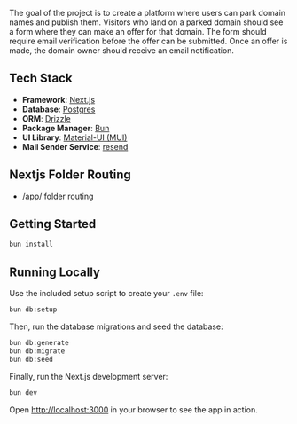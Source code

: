 The goal of the project is to create a platform where users can park domain names and publish them. Visitors who land on a parked domain should see a form where they can make an offer for that domain. The form should require email verification before the offer can be submitted. Once an offer is made, the domain owner should receive an email notification.

## Tech Stack

- **Framework**: [Next.js](https://nextjs.org/)
- **Database**: [Postgres](https://www.postgresql.org/)
- **ORM**: [Drizzle](https://orm.drizzle.team/)
- **Package Manager**: [Bun](https://bun.sh/)
- **UI Library**: [Material-UI (MUI)](https://mui.com/)
- **Mail Sender Service**: [resend](https://resend.com/)

## Nextjs  Folder Routing 
- /app/ folder routing

## Getting Started

```bash
bun install
```

## Running Locally

Use the included setup script to create your `.env` file:

```bash
bun db:setup
```

Then, run the database migrations and seed the database:

```bash
bun db:generate
bun db:migrate
bun db:seed
```

Finally, run the Next.js development server:

```bash
bun dev
```

Open [http://localhost:3000](http://localhost:3000) in your browser to see the app in action.
